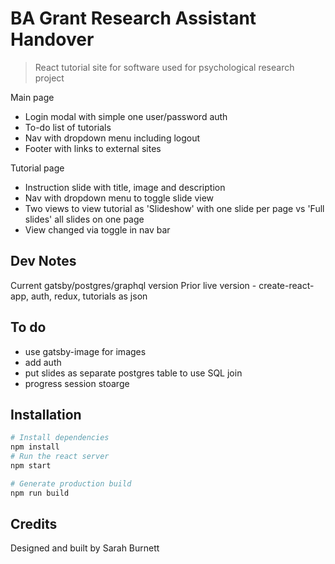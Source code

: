 # BA Grant Research Assistant Handover

> React tutorial site for software used for psychological research project

Main page
- Login modal with simple one user/password auth
- To-do list of tutorials
- Nav with dropdown menu including logout
- Footer with links to external sites

Tutorial page
- Instruction slide with title, image and description
- Nav with dropdown menu to toggle slide view
- Two views to view tutorial as 'Slideshow' with one slide per page vs 'Full slides' all slides on one page 
- View changed via toggle in nav bar

## Dev Notes
Current gatsby/postgres/graphql version
Prior live version - create-react-app, auth, redux, tutorials as json

## To do
- use gatsby-image for images
- add auth
- put slides as separate postgres table to use SQL join
- progress session stoarge 

## Installation
```bash
# Install dependencies
npm install
# Run the react server
npm start

# Generate production build 
npm run build
```

## Credits
Designed and built by Sarah Burnett



